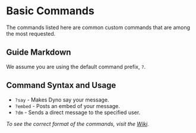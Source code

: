 # Basic Commands
The commands listed here are common custom commands that are among the most requested.

## Guide Markdown
We assume you are using the default command prefix, `?`.

## Command Syntax and Usage
* `?say` - Makes Dyno say your message.  
* `?embed` - Posts an embed of your message.  
* `?dm` - Sends a direct message to the specified user.

*To see the correct format of the commands, visit the [Wiki](https://github.com/Strand-Custom-Commands/Strand-Custom-Commands/wiki).*
